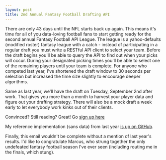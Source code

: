 ```yaml
---
layout: post
title: 2nd Annual Fantasy Football Drafting API
---
```


There are only 43 days until the NFL starts back up again. This means
it's time for all of you data-loving football fans to start getting
ready for the second annual Fantasy Football API League. The league is
a yahoo-defaults (modified roster) fantasy league with a catch -
instead of participating in a regular draft you must write a RESTful
API client to select your team. Before the draft begins you'll be able
to query the API to find out when your picks will occur. During your
designated picking times you'll be able to select one of the remaining
players until your team is complete. For anyone who competed last
year, I've shortened the draft window to 30 seconds per selection but
increased the time size slightly to encourage deeper algorithms.

Same as last year, we'll have the draft on Tuesday, September 2nd
after work. That gives you more than a month to harvest your player
data and figure out your drafting strategy. There will also be a mock
draft a week early to let everybody work kinks out of their clients.

Convinced? Still reading? Great! Go [sign up here](http://draft.gnmerritt.net/)

My reference implementation (sans data) from last year
[is up on GitHub](https://github.com/gnmerritt/fantasy-bot).

Finally, this email wouldn't be complete without a mention of last
year's results. I'd like to congratulate Marcus, who strung together
the only undefeated fantasy football season I've ever seen (including
routing me in the finals, which stung).

